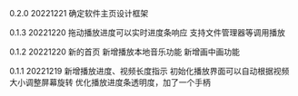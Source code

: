 0.2.0 20221221
确定软件主页设计框架

0.1.3 20221220
拖动播放进度可以实时进度条响应
支持文件管理器等调用播放

0.1.2 20221220
新的首页
新增播放本地音乐功能
新增画中画功能

0.1.1 20221219
新增播放进度、视频长度指示
初始化播放界面可以自动根据视频大小调整屏幕旋转
优化播放进度条透明度，加了一个手柄